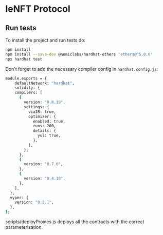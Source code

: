 # leNFT Protocol

## Run tests

To install the project and run tests do:

```bash
npm install
npm install --save-dev @nomiclabs/hardhat-ethers 'ethers@^5.0.0'
npx hardhat test
```

Don't forget to add the necessary compiler config in `hardhat.config.js`:

```bash
module.exports = {
    defaultNetwork: "hardhat",
    solidity: {
    compilers: [
      {
        version: "0.8.19",
        settings: {
          viaIR: true,
          optimizer: {
            enabled: true,
            runs: 200,
            details: {
              yul: true,
            },
          },
        },
      },
      {
        version: "0.7.6",
      },
      {
        version: "0.4.18",
      },
    ],
  },
  vyper: {
    version: "0.3.1",
  },
};
```

scripts/deployProxies.js deploys all the contracts with the correct parameterization.
